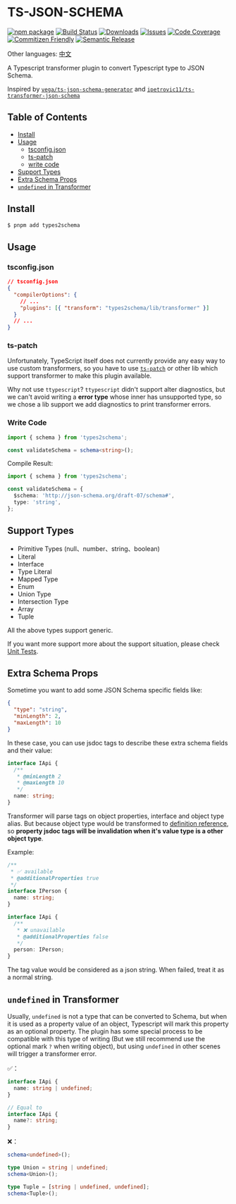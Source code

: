 # TS-JSON-SCHEMA

[![npm package][npm-img]][npm-url] [![Build Status][build-img]][build-url] [![Downloads][downloads-img]][downloads-url] [![Issues][issues-img]][issues-url] [![Code Coverage][codecov-img]][codecov-url] [![Commitizen Friendly][commitizen-img]][commitizen-url] [![Semantic Release][semantic-release-img]][semantic-release-url]

Other languages: [中文](./README.zh-CN.md)

A Typescript transformer plugin to convert Typescript type to JSON Schema.

Inspired by [`vega/ts-json-schema-generator`](https://github.com/vega/ts-json-schema-generator) and [`ipetrovic11/ts-transformer-json-schema`](https://github.com/ipetrovic11/ts-transformer-json-schema)

## Table of Contents

- [Install](#Install)
- [Usage](#Usage)
  - [tsconfig.json](#tsconfig.json)
  - [ts-patch](#ts-patch)
  - [write code](#write-code)
- [Support Types](#Support-Types)
- [Extra Schema Props](#Extra-Schema-Props)
- [`undefined` in Transformer](#undefined-in-Transformer)

## Install

```bash
$ pnpm add types2schema
```

## Usage

### tsconfig.json

```json
// tsconfig.json
{
  "compilerOptions": {
    // ...
    "plugins": [{ "transform": "types2schema/lib/transformer" }]
  }
  // ...
}
```

### ts-patch

Unfortunately, TypeScript itself does not currently provide any easy way to use custom transformers, so you have to use [`ts-patch`](https://github.com/nonara/ts-patch) or other lib which support transformer to make this plugin available.

Why not use `ttypescript`? `ttypescript` didn't support alter diagnostics, but we can't avoid writing a **error type** whose inner has unsupported type, so we chose a lib support we add diagnostics to print transformer errors.

### Write Code

```ts
import { schema } from 'types2schema';

const validateSchema = schema<string>();
```

Compile Result:

```ts
import { schema } from 'types2schema';

const validateSchema = {
  $schema: 'http://json-schema.org/draft-07/schema#',
  type: 'string',
};
```

## Support Types

- Primitive Types (null、number、string、boolean)
- Literal
- Interface
- Type Literal
- Mapped Type
- Enum
- Union Type
- Intersection Type
- Array
- Tuple

All the above types support generic.

If you want more support more about the support situation, please check [Unit Tests](../tests/schema).

## Extra Schema Props

Sometime you want to add some JSON Schema specific fields like:

```json
{
  "type": "string",
  "minLength": 2,
  "maxLength": 10
}
```

In these case, you can use jsdoc tags to describe these extra schema fields and their value:

```ts
interface IApi {
  /**
   * @minLength 2
   * @maxLength 10
   */
  name: string;
}
```

Transformer will parse tags on object properties, interface and object type alias. But because object type would be transformed to [definition reference](https://json-schema.org/understanding-json-schema/structuring.html?highlight=ref#id1), so **property jsdoc tags will be invalidation when it's value type is a other object type**.

Example:

```ts
/**
 * ✅ available
 * @additionalProperties true
 */
interface IPerson {
  name: string;
}

interface IApi {
  /**
   * ❌ unavailable
   * @additionalProperties false
   */
  person: IPerson;
}
```

The tag value would be considered as a json string. When failed, treat it as a normal string.

## `undefined` in Transformer

Usually, `undefined` is not a type that can be converted to Schema, but when it is used as a property value of an object, Typescript will mark this property as an optional property. The plugin has some special process to be compatible with this type of writing (But we still recommend use the optional mark `?` when writing object), but using `undefined` in other scenes will trigger a transformer error.

✅：

```ts
interface IApi {
  name: string | undefined;
}

// Equal to
interface IApi {
  name?: string;
}
```

❌：

```ts
schema<undefined>();

type Union = string | undefined;
schema<Union>();

type Tuple = [string | undefined, undefined];
schema<Tuple>();
```

[build-img]: https://github.com/kainstar/types2schema/actions/workflows/release.yml/badge.svg
[build-url]: https://github.com/kainstar/types2schema/actions/workflows/release.yml
[downloads-img]: https://img.shields.io/npm/dt/types2schema
[downloads-url]: https://www.npmtrends.com/types2schema
[npm-img]: https://img.shields.io/npm/v/types2schema
[npm-url]: https://www.npmjs.com/package/types2schema
[issues-img]: https://img.shields.io/github/issues/kainstar/types2schema
[issues-url]: https://github.com/kainstar/types2schema/issues
[codecov-img]: https://codecov.io/gh/kainstar/types2schema/branch/main/graph/badge.svg
[codecov-url]: https://codecov.io/gh/kainstar/types2schema
[semantic-release-img]: https://img.shields.io/badge/%20%20%F0%9F%93%A6%F0%9F%9A%80-semantic--release-e10079.svg
[semantic-release-url]: https://github.com/semantic-release/semantic-release
[commitizen-img]: https://img.shields.io/badge/commitizen-friendly-brightgreen.svg
[commitizen-url]: http://commitizen.github.io/cz-cli/
